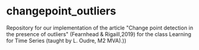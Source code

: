 # changepoint_outliers
Repository for our implementation of the article "Change point detection in the presence of outliers" (Fearnhead &amp; Rigaill,2019) for the class Learning for Time Series (taught by L. Oudre, M2 MVA).))
